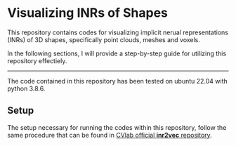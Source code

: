 # Visualizing INRs of Shapes

This repository contains codes for visualizing implicit nerual representations (INRs) of 3D shapes, specifically point clouds, meshes and voxels. 

In the following sections, I will provide a step-by-step guide for utilizing this repository effectiely. 

---

The code contained in this repository has been tested on ubuntu 22.04 with python 3.8.6.

## Setup

The setup necessary for running the codes within this repository, follow the same procedure that can be found in [CVlab official **inr2vec** repository](https://github.com/CVLAB-Unibo/inr2vec).
